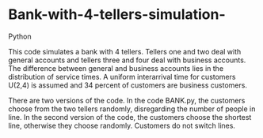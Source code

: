 # Bank-with-4-tellers-simulation-
Python

This code simulates a bank with 4 tellers. Tellers one and two deal with general accounts and tellers three and four deal with business accounts. The difference between general and business accounts lies in the distribution of service times. A uniform interarrival time for customers U(2,4) is assumed and 34 percent of customers are business customers. 

There are two versions of the code. In the code BANK.py, the customers choose from the two tellers randomly, disregarding the number of people in line. In the second version of the code, the customers choose the shortest line, otherwise they choose randomly. Customers do not switch lines.
